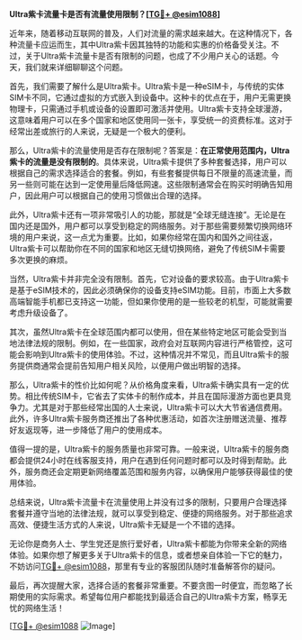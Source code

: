 **Ultra紫卡流量卡是否有流量使用限制？[[TG💪+ @esim1088](https://t.me/s/esim1088)]**

近年来，随着移动互联网的普及，人们对流量的需求越来越大。在这种情况下，各种流量卡应运而生，其中Ultra紫卡因其独特的功能和实惠的价格备受关注。不过，关于Ultra紫卡流量卡是否有限制的问题，也成了不少用户关心的话题。今天，我们就来详细聊聊这个问题。

首先，我们需要了解什么是Ultra紫卡。Ultra紫卡是一种eSIM卡，与传统的实体SIM卡不同，它通过虚拟的方式嵌入到设备中。这种卡的优点在于，用户无需更换物理卡，只需通过手机或设备的设置即可激活并使用。Ultra紫卡支持全球漫游，这意味着用户可以在多个国家和地区使用同一张卡，享受统一的资费标准。这对于经常出差或旅行的人来说，无疑是一个极大的便利。

那么，Ultra紫卡的流量使用是否存在限制呢？答案是：**在正常使用范围内，Ultra紫卡的流量是没有限制的**。具体来说，Ultra紫卡提供了多种套餐选择，用户可以根据自己的需求选择适合的套餐。例如，有些套餐提供每日不限量的高速流量，而另一些则可能在达到一定使用量后降低网速。这些限制通常会在购买时明确告知用户，因此用户可以根据自己的使用习惯做出合理的选择。

此外，Ultra紫卡还有一项非常吸引人的功能，那就是“全球无缝连接”。无论是在国内还是国外，用户都可以享受到稳定的网络服务。对于那些需要频繁切换网络环境的用户来说，这一点尤为重要。比如，如果你经常在国内和国外之间往返，Ultra紫卡可以帮助你在不同的国家和地区无缝切换网络，避免了传统SIM卡需要多次更换的麻烦。

当然，Ultra紫卡并非完全没有限制。首先，它对设备的要求较高。由于Ultra紫卡是基于eSIM技术的，因此必须确保你的设备支持eSIM功能。目前，市面上大多数高端智能手机都已支持这一功能，但如果你使用的是一些较老的机型，可能就需要考虑升级设备了。

其次，虽然Ultra紫卡在全球范围内都可以使用，但在某些特定地区可能会受到当地法律法规的限制。例如，在一些国家，政府会对互联网内容进行严格管控，这可能会影响到Ultra紫卡的使用体验。不过，这种情况并不常见，而且Ultra紫卡的服务提供商通常会提前告知用户相关风险，以便用户做出明智的选择。

那么，Ultra紫卡的性价比如何呢？从价格角度来看，Ultra紫卡确实具有一定的优势。相比传统SIM卡，它省去了实体卡的制作成本，并且在国际漫游方面也更具竞争力。尤其是对于那些经常出国的人士来说，Ultra紫卡可以大大节省通信费用。此外，许多Ultra紫卡服务商还推出了各种优惠活动，如首次注册赠送流量、推荐好友返现等，进一步降低了用户的使用成本。

值得一提的是，Ultra紫卡的服务质量也非常可靠。一般来说，Ultra紫卡的服务商都会提供24小时在线客服支持，用户在遇到任何问题时都可以及时得到帮助。此外，服务商还会定期更新网络覆盖范围和服务内容，以确保用户能够获得最佳的使用体验。

总结来说，Ultra紫卡流量卡在流量使用上并没有过多的限制，只要用户合理选择套餐并遵守当地的法律法规，就可以享受到稳定、便捷的网络服务。对于那些追求高效、便捷生活方式的人来说，Ultra紫卡无疑是一个不错的选择。

无论你是商务人士、学生党还是旅行爱好者，Ultra紫卡都能为你带来全新的网络体验。如果你想了解更多关于Ultra紫卡的信息，或者想亲自体验一下它的魅力，不妨访问[TG💪+ @esim1088](https://t.me/s/esim1088)，那里有专业的客服团队随时准备解答你的疑问。

最后，再次提醒大家，选择合适的套餐非常重要。不要贪图一时便宜，而忽略了长期使用的实际需求。希望每位用户都能找到最适合自己的Ultra紫卡方案，畅享无忧的网络生活！

[[TG💪+ @esim1088](https://t.me/s/esim1088) ![Image](https://i.postimg.cc/4NQfJmqS/Snipaste-2025-05-13-00-14-12.png)]
